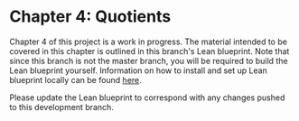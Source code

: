 # Chapter 4: Quotients

Chapter 4 of this project is a work in progress. The material intended to be
covered in this chapter is outlined in this branch's Lean blueprint. Note that since this branch is not the master branch, you will be required to build the Lean blueprint yourself. Information on how to install and set up Lean blueprint locally can be found [here](https://github.com/PatrickMassot/leanblueprint).

Please update the Lean blueprint to correspond with any changes pushed to this
development branch.
